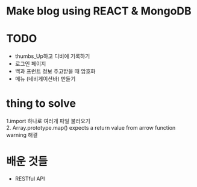 # Make blog using REACT & MongoDB   

# TODO
- thumbs_Up하고 디비에 기록하기
- 로그인 페이지
- 백과 프런트 정보 주고받을 때 암호화
- 메뉴 (네비게이션바) 만들기

# thing to solve
1.import 하나로 여러개 파일 불러오기   
2. Array.prototype.map() expects a return value from arrow function warning 해결

# 배운 것들 
- RESTful API
